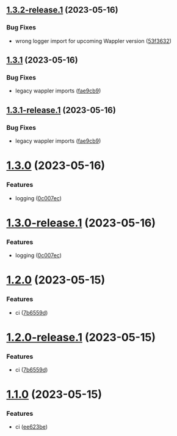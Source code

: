 ## [1.3.2-release.1](https://github.com/tbvgl/wappler-bull-queues/compare/v1.3.1...v1.3.2-release.1) (2023-05-16)


### Bug Fixes

* wrong logger import for upcoming Wappler version ([53f3632](https://github.com/tbvgl/wappler-bull-queues/commit/53f3632f41599e8a6712ae54bb2266db4d32f265))

## [1.3.1](https://github.com/tbvgl/wappler-bull-queues/compare/v1.3.0...v1.3.1) (2023-05-16)


### Bug Fixes

* legacy wappler imports ([fae9cb9](https://github.com/tbvgl/wappler-bull-queues/commit/fae9cb9b8eb149556f55510efe21825315e3f240))

## [1.3.1-release.1](https://github.com/tbvgl/wappler-bull-queues/compare/v1.3.0...v1.3.1-release.1) (2023-05-16)


### Bug Fixes

* legacy wappler imports ([fae9cb9](https://github.com/tbvgl/wappler-bull-queues/commit/fae9cb9b8eb149556f55510efe21825315e3f240))

# [1.3.0](https://github.com/tbvgl/wappler-bull-queues/compare/v1.2.0...v1.3.0) (2023-05-16)


### Features

* logging ([0c007ec](https://github.com/tbvgl/wappler-bull-queues/commit/0c007ec94d0b403bc8115f562e7a8fc7dc0b184a))

# [1.3.0-release.1](https://github.com/tbvgl/wappler-bull-queues/compare/v1.2.0...v1.3.0-release.1) (2023-05-16)


### Features

* logging ([0c007ec](https://github.com/tbvgl/wappler-bull-queues/commit/0c007ec94d0b403bc8115f562e7a8fc7dc0b184a))

# [1.2.0](https://github.com/tbvgl/wappler-bull-queues/compare/v1.1.0...v1.2.0) (2023-05-15)


### Features

* ci ([7b6559d](https://github.com/tbvgl/wappler-bull-queues/commit/7b6559d0f02a43b62b130ac0eedf5be75bddd253))

# [1.2.0-release.1](https://github.com/tbvgl/wappler-bull-queues/compare/v1.1.0...v1.2.0-release.1) (2023-05-15)


### Features

* ci ([7b6559d](https://github.com/tbvgl/wappler-bull-queues/commit/7b6559d0f02a43b62b130ac0eedf5be75bddd253))

# [1.1.0](https://github.com/tbvgl/wappler-bull-queues/compare/v1.0.0...v1.1.0) (2023-05-15)


### Features

* ci ([ee623be](https://github.com/tbvgl/wappler-bull-queues/commit/ee623be946fb2a878f8217623380d021a2adcbd4))
